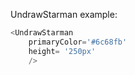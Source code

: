 UndrawStarman example:
```js 
<UndrawStarman
    primaryColor='#6c68fb'
    height= '250px'
    />
```
